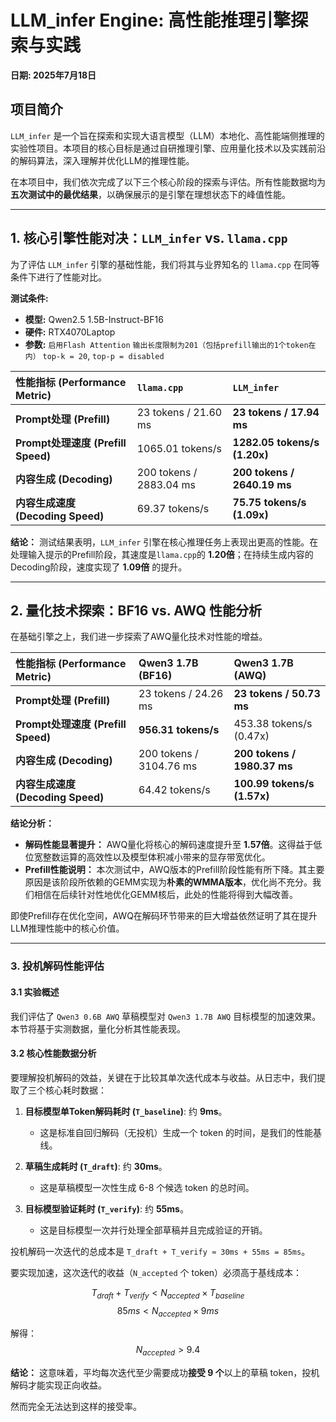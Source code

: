 # LLM_infer Engine: 高性能推理引擎探索与实践

**日期: 2025年7月18日**

## 项目简介

`LLM_infer` 是一个旨在探索和实现大语言模型（LLM）本地化、高性能端侧推理的实验性项目。本项目的核心目标是通过自研推理引擎、应用量化技术以及实践前沿的解码算法，深入理解并优化LLM的推理性能。

在本项目中，我们依次完成了以下三个核心阶段的探索与评估。所有性能数据均为**五次测试中的最优结果**，以确保展示的是引擎在理想状态下的峰值性能。

---

## 1. 核心引擎性能对决：`LLM_infer` vs. `llama.cpp`

为了评估 `LLM_infer` 引擎的基础性能，我们将其与业界知名的 `llama.cpp` 在同等条件下进行了性能对比。

**测试条件:**
* **模型:** Qwen2.5 1.5B-Instruct-BF16
* **硬件:** RTX4070Laptop
* **参数:** `启用Flash Attention` `输出长度限制为201（包括prefill输出的1个token在内）` `top-k = 20`, `top-p = disabled`

| 性能指标 (Performance Metric) | `llama.cpp` | `LLM_infer` |
| :--- | :--- | :--- |
| **Prompt处理 (Prefill)** | 23 tokens / 21.60 ms | **23 tokens / 17.94 ms** |
| **Prompt处理速度 (Prefill Speed)** | 1065.01 tokens/s | **1282.05 tokens/s (1.20x)** |
| **内容生成 (Decoding)** | 200 tokens / 2883.04 ms | **200 tokens / 2640.19 ms** |
| **内容生成速度 (Decoding Speed)**| 69.37 tokens/s | **75.75 tokens/s (1.09x)** |

**结论：**
测试结果表明，`LLM_infer` 引擎在核心推理任务上表现出更高的性能。在处理输入提示的Prefill阶段，其速度是`llama.cpp`的 **1.20倍**；在持续生成内容的Decoding阶段，速度实现了 **1.09倍** 的提升。

---

## 2. 量化技术探索：BF16 vs. AWQ 性能分析

在基础引擎之上，我们进一步探索了AWQ量化技术对性能的增益。

| 性能指标 (Performance Metric) | Qwen3 1.7B (BF16) | Qwen3 1.7B (AWQ) |
| :--- | :--- | :--- |
| **Prompt处理 (Prefill)** | 23 tokens / 24.26 ms | **23 tokens / 50.73 ms** |
| **Prompt处理速度 (Prefill Speed)** | **956.31 tokens/s** | 453.38 tokens/s (0.47x) |
| **内容生成 (Decoding)** | 200 tokens / 3104.76 ms | **200 tokens / 1980.37 ms** |
| **内容生成速度 (Decoding Speed)**| 64.42 tokens/s | **100.99 tokens/s (1.57x)** |

**结论分析：**
* **解码性能显著提升：** AWQ量化将核心的解码速度提升至 **1.57倍**。这得益于低位宽整数运算的高效性以及模型体积减小带来的显存带宽优化。
* **Prefill性能说明：** 本次测试中，AWQ版本的Prefill阶段性能有所下降。其主要原因是该阶段所依赖的GEMM实现为**朴素的WMMA版本**，优化尚不充分。我们相信在后续针对性地优化GEMM核后，此处的性能将得到大幅改善。

即使Prefill存在优化空间，AWQ在解码环节带来的巨大增益依然证明了其在提升LLM推理性能中的核心价值。

---

### 3. 投机解码性能评估

#### 3.1 实验概述

我们评估了 `Qwen3 0.6B AWQ` 草稿模型对 `Qwen3 1.7B AWQ` 目标模型的加速效果。本节将基于实测数据，量化分析其性能表现。

#### 3.2 核心性能数据分析

要理解投机解码的效益，关键在于比较其单次迭代成本与收益。从日志中，我们提取了三个核心耗时数据：

1.  **目标模型单Token解码耗时 (`T_baseline`)**: 约 **9ms**。
    * 这是标准自回归解码（无投机）生成一个 token 的时间，是我们的性能基线。

2.  **草稿生成耗时 (`T_draft`)**: 约 **30ms**。
    * 这是草稿模型一次性生成 6-8 个候选 token 的总时间。

3.  **目标模型验证耗时 (`T_verify`)**: 约 **55ms**。
    * 这是目标模型一次并行处理全部草稿并且完成验证的开销。

投机解码一次迭代的总成本是 `T_draft + T_verify ≈ 30ms + 55ms = 85ms`。

要实现加速，这次迭代的收益（`N_accepted` 个 token）必须高于基线成本：

$$T_{draft} + T_{verify} < N_{accepted} \times T_{baseline}$$
$$85ms < N_{accepted} \times 9ms$$

解得：
$$N_{accepted} > 9.4$$

**结论：** 这意味着，平均每次迭代至少需要成功**接受 9 个**以上的草稿 token，投机解码才能实现正向收益。

然而完全无法达到这样的接受率。